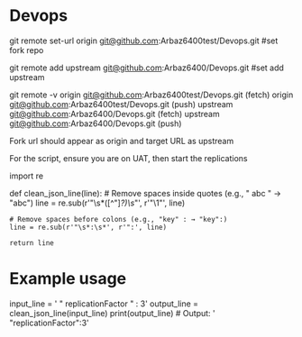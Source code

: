 # Devops

git remote set-url origin git@github.com:Arbaz6400test/Devops.git       #set fork repo


git remote add upstream git@github.com:Arbaz6400/Devops.git             #set add upstream 


 
git remote -v
origin	git@github.com:Arbaz6400test/Devops.git (fetch)
origin	git@github.com:Arbaz6400test/Devops.git (push)
upstream	git@github.com:Arbaz6400/Devops.git (fetch)
upstream	git@github.com:Arbaz6400/Devops.git (push)

Fork url should appear as origin and target URL as upstream  


For the script, ensure you are on UAT, then start the replications 

import re

def clean_json_line(line):
    # Remove spaces inside quotes (e.g., " abc " → "abc")
    line = re.sub(r'"\s*([^"]*?)\s*"', r'"\1"', line)
    
    # Remove spaces before colons (e.g., "key" : → "key":)
    line = re.sub(r'"\s*:\s*', r'":', line)
    
    return line

# Example usage
input_line = '    " replicationFactor " : 3'
output_line = clean_json_line(input_line)
print(output_line)  # Output: '    "replicationFactor":3'
